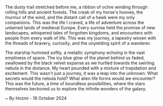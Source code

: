 
The dusty trail stretched before me, a ribbon of ochre winding through rolling hills and ancient forests. The creak of my horse's hooves, the murmur of the wind, and the distant call of a hawk were my only companions. This was the life I craved, a life of adventure across the untamed lands of medieval Europe. Every sunrise held the promise of new landscapes, whispered tales of forgotten kingdoms, and encounters with people from every walk of life. This was my journey, a tapestry woven with the threads of bravery, curiosity, and the unyielding spirit of a wanderer.

The starship hummed softly, a metallic symphony echoing in the vast emptiness of space. The icy blue glow of the planet behind us faded, swallowed by the black velvet expanse as we hurtled towards the swirling nebula in the distance. My heart pounded with a mixture of trepidation and excitement. This wasn't just a journey, it was a leap into the unknown. What secrets would the nebula hold? What alien life forms would we encounter? This was the future, a time of boundless possibilities, where the stars themselves beckoned us to explore the infinite wonders of the galaxy. 

~ By Hozmi - 16 October 2024
